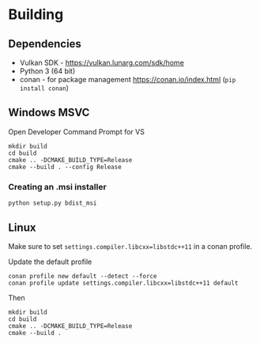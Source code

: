 # Building

## Dependencies

* Vulkan SDK - https://vulkan.lunarg.com/sdk/home
* Python 3 (64 bit)
* conan - for package management https://conan.io/index.html (`pip install conan`)

## Windows MSVC

Open Developer Command Prompt for VS

```
mkdir build
cd build
cmake .. -DCMAKE_BUILD_TYPE=Release
cmake --build . --config Release
```

### Creating an .msi installer

```
python setup.py bdist_msi
```

## Linux

Make sure to set `settings.compiler.libcxx=libstdc++11` in a conan profile.

Update the default profile
```
conan profile new default --detect --force
conan profile update settings.compiler.libcxx=libstdc++11 default
```

Then

```
mkdir build
cd build
cmake .. -DCMAKE_BUILD_TYPE=Release
cmake --build .
```
